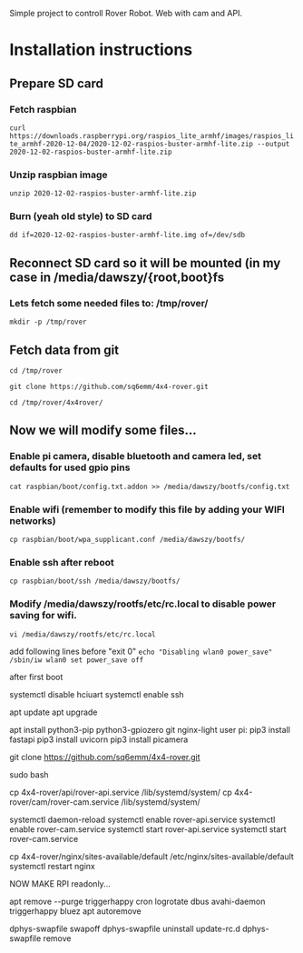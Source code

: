 Simple project to controll Rover Robot. Web with cam and API.

# Installation instructions
## Prepare SD card

### Fetch raspbian
`curl https://downloads.raspberrypi.org/raspios_lite_armhf/images/raspios_lite_armhf-2020-12-04/2020-12-02-raspios-buster-armhf-lite.zip --output 2020-12-02-raspios-buster-armhf-lite.zip`
### Unzip raspbian image
`unzip 2020-12-02-raspios-buster-armhf-lite.zip`
### Burn (yeah old style) to SD card
`dd if=2020-12-02-raspios-buster-armhf-lite.img of=/dev/sdb`

## Reconnect SD card so it will be mounted (in my case in /media/dawszy/{root,boot}fs

### Lets fetch some needed files to: /tmp/rover/

`mkdir -p /tmp/rover`

## Fetch data from git

`cd /tmp/rover`

`git clone https://github.com/sq6emm/4x4-rover.git`

`cd /tmp/rover/4x4rover/`

## Now we will modify some files...


### Enable pi camera, disable bluetooth and camera led, set defaults for used gpio pins

`cat raspbian/boot/config.txt.addon >> /media/dawszy/bootfs/config.txt`

### Enable wifi (remember to modify this file by adding your WIFI networks)

`cp raspbian/boot/wpa_supplicant.conf /media/dawszy/bootfs/`

### Enable ssh after reboot

`cp raspbian/boot/ssh /media/dawszy/bootfs/`

### Modify /media/dawszy/rootfs/etc/rc.local to disable power saving for wifi.

`vi /media/dawszy/rootfs/etc/rc.local`

add following lines before "exit 0"
``
echo "Disabling wlan0 power_save"
/sbin/iw wlan0 set power_save off
``

after first boot

systemctl disable hciuart
systemctl enable ssh

apt update
apt upgrade

apt install python3-pip python3-gpiozero git nginx-light
user pi:
pip3 install fastapi
pip3 install uvicorn
pip3 install picamera

git clone https://github.com/sq6emm/4x4-rover.git

sudo bash

cp 4x4-rover/api/rover-api.service /lib/systemd/system/
cp 4x4-rover/cam/rover-cam.service /lib/systemd/system/

systemctl daemon-reload
systemctl enable rover-api.service
systemctl enable rover-cam.service
systemctl start rover-api.service
systemctl start rover-cam.service

cp 4x4-rover/nginx/sites-available/default /etc/nginx/sites-available/default
systemctl restart nginx

NOW MAKE RPI readonly...

apt remove --purge triggerhappy cron logrotate dbus avahi-daemon triggerhappy bluez
apt autoremove

dphys-swapfile swapoff
dphys-swapfile uninstall
update-rc.d dphys-swapfile remove
